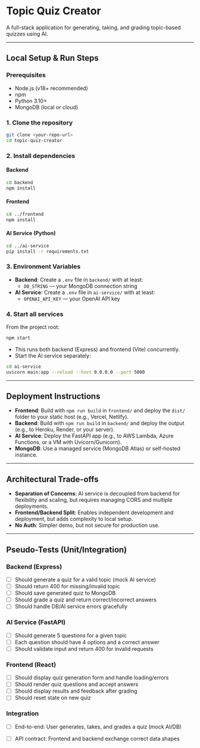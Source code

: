# Topic Quiz Creator

A full-stack application for generating, taking, and grading topic-based quizzes using AI.

---

## Local Setup & Run Steps

### Prerequisites
- Node.js (v18+ recommended)
- npm
- Python 3.10+
- MongoDB (local or cloud)

### 1. Clone the repository
```sh
git clone <your-repo-url>
cd topic-quiz-creator
```

### 2. Install dependencies
#### Backend
```sh
cd backend
npm install
```
#### Frontend
```sh
cd ../frontend
npm install
```
#### AI Service (Python)
```sh
cd ../ai-service
pip install -r requirements.txt
```

### 3. Environment Variables
- **Backend**: Create a `.env` file in `backend/` with at least:
  - `DB_STRING` — your MongoDB connection string
- **AI Service**: Create a `.env` file in `ai-service/` with at least:
  - `OPENAI_API_KEY` — your OpenAI API key

### 4. Start all services
From the project root:
```sh
npm start
```
- This runs both backend (Express) and frontend (Vite) concurrently.
- Start the AI service separately:
```sh
cd ai-service
uvicorn main:app --reload --host 0.0.0.0 --port 5000
```

---

## Deployment Instructions
- **Frontend**: Build with `npm run build` in `frontend/` and deploy the `dist/` folder to your static host (e.g., Vercel, Netlify).
- **Backend**: Build with `npm run build` in `backend/` and deploy the output (e.g., to Heroku, Render, or your server).
- **AI Service**: Deploy the FastAPI app (e.g., to AWS Lambda, Azure Functions, or a VM with Uvicorn/Gunicorn).
- **MongoDB**: Use a managed service (MongoDB Atlas) or self-hosted instance.

---

## Architectural Trade-offs
- **Separation of Concerns**: AI service is decoupled from backend for flexibility and scaling, but requires managing CORS and multiple deployments.
- **Frontend/Backend Split**: Enables independent development and deployment, but adds complexity to local setup.
- **No Auth**: Simpler demo, but not secure for production use.

---

## Pseudo-Tests (Unit/Integration)

### Backend (Express)
- [ ] Should generate a quiz for a valid topic (mock AI service)
- [ ] Should return 400 for missing/invalid topic
- [ ] Should save generated quiz to MongoDB
- [ ] Should grade a quiz and return correct/incorrect answers
- [ ] Should handle DB/AI service errors gracefully

### AI Service (FastAPI)
- [ ] Should generate 5 questions for a given topic
- [ ] Each question should have 4 options and a correct answer
- [ ] Should validate input and return 400 for invalid requests

### Frontend (React)
- [ ] Should display quiz generation form and handle loading/errors
- [ ] Should render quiz questions and accept answers
- [ ] Should display results and feedback after grading
- [ ] Should reset state on new quiz

### Integration
- [ ] End-to-end: User generates, takes, and grades a quiz (mock AI/DB)
- [ ] API contract: Frontend and backend exchange correct data shapes


